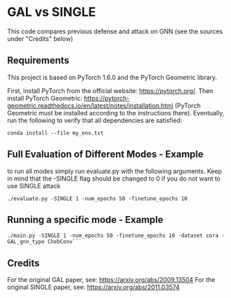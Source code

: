 # GAL vs SINGLE
This code compares previous defense and attack on GNN (see the sources under "Credits" below)

## Requirements
This project is based on PyTorch 1.6.0 and the PyTorch Geometric library.

First, install PyTorch from the official website: https://pytorch.org/.
Then install PyTorch Geometric: https://pytorch-geometric.readthedocs.io/en/latest/notes/installation.html
(PyTorch Geometric must be installed according to the instructions there).
Eventually, run the following to verify that all dependencies are satisfied:

```setup
conda install --file my_env.txt
```

## Full Evaluation of Different Modes - Example
to run all modes simply run evaluate.py with the following arguments. 
Keep in mind that the -SINGLE flag should be changed to 0 if you do not want to use SINGLE attack
```buildoutcfg
./evaluate.py -SINGLE 1 -num_epochs 50 -finetune_epochs 10
```

## Running a specific mode - Example
```buildoutcfg
./main.py -SINGLE 1 -num_epochs 50 -finetune_epochs 10 -dataset cora -GAL_gnn_type ChebConv```
```

## Credits
For the original GAL paper, see: https://arxiv.org/abs/2009.13504
For the original SINGLE paper, see: https://arxiv.org/abs/2011.03574
